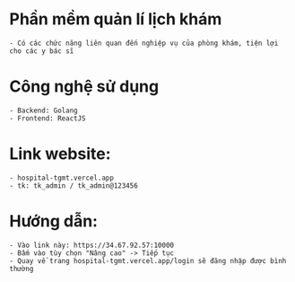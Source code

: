 # Phần mềm quản lí lịch khám
    - Có các chức năng liên quan đến nghiệp vụ của phòng khám, tiện lợi cho các y bác sĩ
# Công nghệ sử dụng
    - Backend: Golang
    - Frontend: ReactJS
# Link website:
    - hospital-tgmt.vercel.app
    - tk: tk_admin / tk_admin@123456
# Hướng dẫn:
    - Vào link này: https://34.67.92.57:10000
    - Bấm vào tùy chọn "Nâng cao" -> Tiếp tục
    - Quay về trang hospital-tgmt.vercel.app/login sẽ đăng nhập được bình thường
